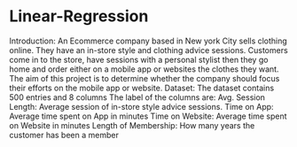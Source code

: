 # Linear-Regression
Introduction:
An Ecommerce company based in New york City sells clothing online. They have an in-store style and clothing advice sessions. Customers come in to the store, have sessions with a personal stylist then they go home and order either on a mobile app or websites the clothes they want. The aim of this project is to determine whether the company should focus their efforts on the mobile app or website.
Dataset:
The dataset contains 500 entries and 8 columns The label of the columns are: Avg. Session Length: Average session of in-store style advice sessions. Time on App: Average time spent on App in minutes Time on Website: Average time spent on Website in minutes Length of Membership: How many years the customer has been a member
